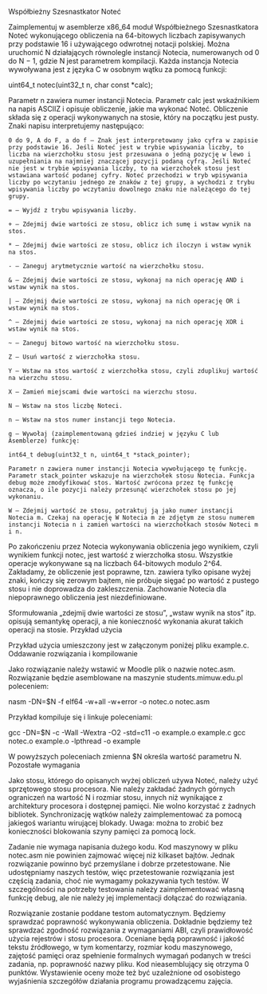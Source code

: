 Współbieżny Szesnastkator Noteć

Zaimplementuj w asemblerze x86_64 moduł Współbieżnego Szesnastkatora Noteć wykonującego obliczenia na 64-bitowych liczbach zapisywanych przy podstawie 16 i używającego odwrotnej notacji polskiej. Można uruchomić N działających równolegle instancji Notecia, numerowanych od 0 do N − 1, gdzie N jest parametrem kompilacji. Każda instancja Notecia wywoływana jest z języka C w osobnym wątku za pomocą funkcji:

uint64_t notec(uint32_t n, char const *calc);

Parametr n zawiera numer instancji Notecia. Parametr calc jest wskaźnikiem na napis ASCIIZ i opisuje obliczenie, jakie ma wykonać Noteć. Obliczenie składa się z operacji wykonywanych na stosie, który na początku jest pusty. Znaki napisu interpretujemy następująco:

    0 do 9, A do F, a do f – Znak jest interpretowany jako cyfra w zapisie przy podstawie 16. Jeśli Noteć jest w trybie wpisywania liczby, to liczba na wierzchołku stosu jest przesuwana o jedną pozycję w lewo i uzupełniania na najmniej znaczącej pozycji podaną cyfrą. Jeśli Noteć nie jest w trybie wpisywania liczby, to na wierzchołek stosu jest wstawiana wartość podanej cyfry. Noteć przechodzi w tryb wpisywania liczby po wczytaniu jednego ze znaków z tej grupy, a wychodzi z trybu wpisywania liczby po wczytaniu dowolnego znaku nie należącego do tej grupy.

    = – Wyjdź z trybu wpisywania liczby.

    + – Zdejmij dwie wartości ze stosu, oblicz ich sumę i wstaw wynik na stos.

    * – Zdejmij dwie wartości ze stosu, oblicz ich iloczyn i wstaw wynik na stos.

    - – Zaneguj arytmetycznie wartość na wierzchołku stosu.

    & – Zdejmij dwie wartości ze stosu, wykonaj na nich operację AND i wstaw wynik na stos.

    | – Zdejmij dwie wartości ze stosu, wykonaj na nich operację OR i wstaw wynik na stos.

    ^ – Zdejmij dwie wartości ze stosu, wykonaj na nich operację XOR i wstaw wynik na stos.

    ~ – Zaneguj bitowo wartość na wierzchołku stosu.

    Z – Usuń wartość z wierzchołka stosu.

    Y – Wstaw na stos wartość z wierzchołka stosu, czyli zduplikuj wartość na wierzchu stosu.

    X – Zamień miejscami dwie wartości na wierzchu stosu.

    N – Wstaw na stos liczbę Noteci.

    n – Wstaw na stos numer instancji tego Notecia.

    g – Wywołaj (zaimplementowaną gdzieś indziej w języku C lub Asemblerze) funkcję:

    int64_t debug(uint32_t n, uint64_t *stack_pointer);

    Parametr n zawiera numer instancji Notecia wywołującego tę funkcję. Parametr stack_pointer wskazuje na wierzchołek stosu Notecia. Funkcja debug może zmodyfikować stos. Wartość zwrócona przez tę funkcję oznacza, o ile pozycji należy przesunąć wierzchołek stosu po jej wykonaniu.

    W – Zdejmij wartość ze stosu, potraktuj ją jako numer instancji Notecia m. Czekaj na operację W Notecia m ze zdjętym ze stosu numerem instancji Notecia n i zamień wartości na wierzchołkach stosów Noteci m i n.

Po zakończeniu przez Notecia wykonywania obliczenia jego wynikiem, czyli wynikiem funkcji notec, jest wartość z wierzchołka stosu. Wszystkie operacje wykonywane są na liczbach 64-bitowych modulo 2^64. Zakładamy, że obliczenie jest poprawne, tzn. zawiera tylko opisane wyżej znaki, kończy się zerowym bajtem, nie próbuje sięgać po wartość z pustego stosu i nie doprowadza do zakleszczenia. Zachowanie Notecia dla niepoprawnego obliczenia jest niezdefiniowane.

Sformułowania „zdejmij dwie wartości ze stosu”, „wstaw wynik na stos” itp. opisują semantykę operacji, a nie konieczność wykonania akurat takich operacji na stosie.
Przykład użycia

Przykład użycia umieszczony jest w załączonym poniżej pliku example.c.
Oddawanie rozwiązania i kompilowanie

Jako rozwiązanie należy wstawić w Moodle plik o nazwie notec.asm. Rozwiązanie będzie asemblowane na maszynie students.mimuw.edu.pl poleceniem:

nasm -DN=$N -f elf64 -w+all -w+error -o notec.o notec.asm

Przykład kompiluje się i linkuje poleceniami:

gcc -DN=$N -c -Wall -Wextra -O2 -std=c11 -o example.o example.c
gcc notec.o example.o -lpthread -o example

W powyższych poleceniach zmienna $N określa wartość parametru N.
Pozostałe wymagania

Jako stosu, którego do opisanych wyżej obliczeń używa Noteć, należy użyć sprzętowego stosu procesora. Nie należy zakładać żadnych górnych ograniczeń na wartość N i rozmiar stosu, innych niż wynikające z architektury procesora i dostępnej pamięci. Nie wolno korzystać z żadnych bibliotek. Synchronizację wątków należy zaimplementować za pomocą jakiegoś wariantu wirującej blokady. Uwaga: można to zrobić bez konieczności blokowania szyny pamięci za pomocą lock.

Zadanie nie wymaga napisania dużego kodu. Kod maszynowy w pliku notec.asm nie powinien zajmować więcej niż kilkaset bajtów. Jednak rozwiązanie powinno być przemyślane i dobrze przetestowane. Nie udostępniamy naszych testów, więc przetestowanie rozwiązania jest częścią zadania, choć nie wymagamy pokazywania tych testów. W szczególności na potrzeby testowania należy zaimplementować własną funkcję debug, ale nie należy jej implementacji dołączać do rozwiązania.

Rozwiązanie zostanie poddane testom automatycznym. Będziemy sprawdzać poprawność wykonywania obliczenia. Dokładnie będziemy też sprawdzać zgodność rozwiązania z wymaganiami ABI, czyli prawidłowość użycia rejestrów i stosu procesora. Oceniane będą poprawność i jakość tekstu źródłowego, w tym komentarzy, rozmiar kodu maszynowego, zajętość pamięci oraz spełnienie formalnych wymagań podanych w treści zadania, np. poprawność nazwy pliku. Kod nieasemblujący się otrzyma 0 punktów. Wystawienie oceny może też być uzależnione od osobistego wyjaśnienia szczegółów działania programu prowadzącemu zajęcia.
